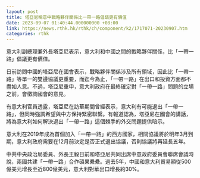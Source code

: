 ```yaml
---
layout: post
title: 塔亞尼稱意中戰略夥伴關係比一帶一路倡議更有價值
date: 2023-09-07 01:40:44.000000000 +08:00
link: https://news.rthk.hk/rthk/ch/component/k2/1717071-20230907.htm
categories: rthk
---
```


意大利副總理兼外長塔亞尼表示，意大利和中國之間的戰略夥伴關係，比「一帶一路」倡議更有價值。

日前訪問中國的塔亞尼在國會表示，戰略夥伴關係涉及所有領域，因此比「一帶一路」等單一的雙邊協議更重要，而迄今為止，「一帶一路」在出口和投資方面都不盡如人意。不過，塔亞尼重申，意大利政府在最終確定對「一帶一路」問題的立場之前，會徵詢國會的意見。

有意大利官員透露，塔亞尼在訪華期間曾經表示，意大利有可能退出「一帶一路」，但同時強調希望與中方保持緊密聯繫。有報道認為，塔亞尼在國會的講話，將為意大利如何解決退出「一帶一路」這個棘手的外交問題提供暗示。

意大利在2019年成為首個加入「一帶一路」的西方國家，相關協議將於明年3月到期，意大利政府需要在12月前決定是否正式退出協議，否則協議將再延長五年。

中共中央政治局委員、外長王毅日前和塔亞尼共同出席中意政府委員會聯席會議時說，兩國共建「一帶一路」合作碩果纍纍。過去5年，中國和意大利貿易額從500億美元增長至近800億美元，意大利對華出口增長約30%。
